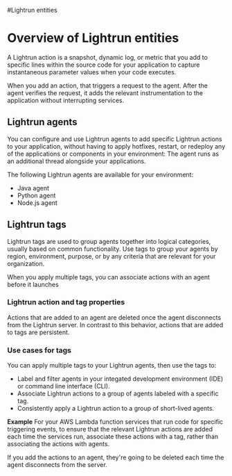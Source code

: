 #Lightrun entities
# Overview of Lightrun entities

A Lightrun action is a snapshot, dynamic log, or metric that you add to specific lines within the source code for your application to capture instantaneous parameter values when your code executes.

When you add an action, that triggers a request to the agent. 
After the agent verifies the request, it adds the relevant instrumentation to the application without interrupting services.


## Lightrun agents

You can configure and use Lightrun agents to add specific Lightrun actions to your application, without having to apply hotfixes, restart, or redeploy any of the applications or components in your environment: The agent runs as an additional thread alongside your applications. 

The following Lightrun agents are available for your environment: 
- Java agent
- Python agent
- Node.js agent


## Lightrun tags

Lightrun tags are used to group agents together into logical categories, usually based on common functionality.
Use tags to group your agents by region, environment, purpose, or by any criteria that are relevant for your organization. 

When you apply multiple tags, you can associate actions with an agent before it launches


### Lightrun action and tag properties

Actions that are added to an agent are deleted once the agent disconnects from the Lightrun server. 
In contrast to this behavior, actions that are added to tags are persistent. 

### Use cases for tags

You can apply multiple tags to your Lightrun agents, then use the tags to:
* Label and filter agents in your integated development environment (IDE) or command line interface (CLI).
* Associate Lightrun actions to a group of agents labeled with a specific tag.
* Consistently apply a Lightrun action to a group of short-lived agents. 
  
**Example** 
For your AWS Lambda function services that run code for specific triggering events, to ensure that the relevant Lightrun actions are added each time the services run, associate these actions with a tag, rather than associating the actions with agents. 

If you add the actions to an agent, they're going to be deleted each time the agent disconnects from the server.

